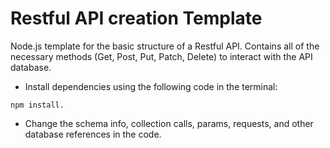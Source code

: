 # Restful API creation Template

Node.js template for the basic structure of a Restful API. Contains all of the necessary methods (Get, Post, Put, Patch, Delete) to interact with the API database.

- Install dependencies using the following code in the terminal:
```
npm install. 
```
- Change the schema info, collection calls, params, requests, and other database references in the code.


